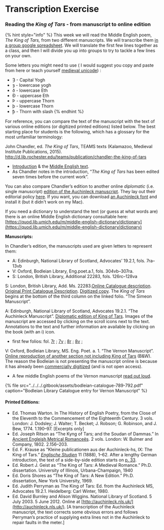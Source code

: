 # Transcription Exercise

### Reading the _King of Tars_ - from manuscript to online edition

{% hint style="info" %}
This week we will read the Middle English poem, _The_ _King of Tars,_ from two different manuscripts. We will transcribe them [in a group google spreadsheet](https://docs.google.com/spreadsheets/d/1jgdChq68ahqAHc3bNBfd9O3LyZOn-HsBWJyfwyq9SGs/edit?usp=sharing). We will translate the first few lines together as a class, and then I will divide you up into groups to try to tackle a few lines on your own. 

Some letters you might need to use \( I would suggest you copy and paste from here or teach yourself [medieval unicode](untitled.md)\) :

* Ȝ - Capital Yogh
* ȝ - lowercase yogh
* ð - lowercase Eth
* Ð - uppercase Eth
* Þ - uppercase Thorn
* þ - lowercase Thorn
* ꝥ - Thorn with slash
{% endhint %}



For reference, you can compare the text of the manuscript with the text of various online editions \(or digitized printed editions\) listed below. The best starting place for students is the following, which has a glossary for the most unfamiliar terminology: 

John Chandler, ed. _The King of Tars_, TEAMS texts \(Kalamazoo, Medieval Institute Publications, 2015\). http://d.lib.rochester.edu/teams/publication/chandler-the-king-of-tars

* [Introduction](http://d.lib.rochester.edu/teams/text/chandler-the-king-of-tars-introduction) & the [Middle English text](http://d.lib.rochester.edu/teams/text/chandler-the-king-of-tars).
* As Chandler notes in the introduction, “_The King of Tars_ has been edited seven times before the current work”.

You can also compare Chandler’s edition to another online _diplomatic_ \(i.e. single manuscript\) [edition of the Auchinleck manuscript](https://auchinleck.nls.uk/mss/tars.html). They lay out their editorial policy [here](https://auchinleck.nls.uk/editorial/editorial.html). If you want, you can download [an Auchinleck font](https://auchinleck.nls.uk/editorial/popup/font_pop.html) and install it \(but it didn't work on my Mac\). 

If you need a dictionary to understand the text \(or guess at what words are\) there is an online Middle English dictionary consultable here: [https://quod.lib.umich.edu/m/middle-english-dictionary/dictionary](https://quod.lib.umich.edu/m/middle-english-dictionary/dictionary)

**Manuscripts:**

In Chandler’s edition, the manuscripts used are given letters to represent them:

* A:     Edinburgh, National Library of Scotland, Advocates’ 19.2.1, fols. 7ra–13vb     
* V:     Oxford, Bodleian Library, Eng.poet.a.1, fols. 304vb–307ra.
* S:     London, British Library, Additional 22283, fols. 126rc–128va

S:         London, British Library, Add. Ms. 22283.[Online Catalogue description](http://www.bl.uk/manuscripts/FullDisplay.aspx?ref=Add_MS_22283). [Original Print Catalogue Description](https://babel.hathitrust.org/cgi/pt?id=njp.32101033281955;view=1up;seq=639). [Digitized copy](http://www.bl.uk/manuscripts/Viewer.aspx?ref=add_ms_22283_f126r). The _King of Tars_ begins at the bottom of the third column on the linked folio. “The Simeon Manuscript”.

A:         Edinburgh, National Library of Scotland, Advocates 19.2.1. “The Auchinleck Manuscript”. [Diplomatic edition of King of Tars](https://auchinleck.nls.uk/mss/tars.html). Images of the manuscript are accessed by clicking on the scroll icons next to the text. Annotations to the text and further information are available by clicking on the book \(with an i\) icon.

* first few folios: fol. [7r](https://auchinleck.nls.uk/view/?jp2=007r) ; [7v](https://auchinleck.nls.uk/view/?jp2=007v) ; [8r](https://auchinleck.nls.uk/view/?jp2=008r) ; [8v](https://auchinleck.nls.uk/view/?jp2=008v) ; 

V:         Oxford, Bodleian Library, MS. Eng. Poet. a. 1. “The Vernon Manuscript”. [Online reproduction of another section not including King of Tars](http://digital.wustl.edu/r/revision/Debate_Transmission/vernon.html) \(B&W\). The reason the Bodleian is not presenting the manuscript online is because it has already been [commercially digitized](https://search.library.utoronto.ca/details?10185222&uuid=27b4b110-900b-42e9-b5f6-732e82d6aeef) \(and is not open access\). 

* A few middle English poems of the Vernon manuscript [read out loud](https://www.bodleian.ox.ac.uk/whatson/whats-on/online/vernon/contents).

{% file src="../../../.gitbook/assets/bodleian-catalogue-789-792.pdf" caption="Bodleian Library Catalogue entry for Vernon Manuscript" %}

#### Printed Editions:

* Ed. Thomas Warton. In The History of English Poetry, from the Close of the Eleventh to the Commencement of the Eighteenth Century. 3 vols. London: J. Dodsley; J. Walter; T. Becket; J. Robson; G. Robinson, and J. Bew, 1774. 1.190–97. \[Excerpts only\]
* Ed. Joseph Ritson as “The Kyng of Tars; and the Soudan of Dammas.” In [Ancient Engleish Metrical Romanceës](https://archive.org/details/ancientengleishm02ritsiala/page/156/mode/2up). 2 vols. London: W. Bulmer and Company, 1802. 2.156–203.
* Ed. F. Krause as “Kleine publicationen aus der Auchinleck-hs, IX: The King of Tars.” [_Englische Studien_](https://archive.org/details/englischestudien11leipuoft/page/n15/mode/2up) 11 \(1888\), 1–62. After a lengthy German introduction, the text of a side-by-side edition starts on [p. 33](https://archive.org/details/englischestudien11leipuoft/page/32/mode/2up).
* Ed. Robert J. Geist as “The King of Tars: A Medieval Romance.” Ph.D. dissertation. University of Illinois, Urbana-Champaign, 1940
* Ed. Doris Shores as “The King of Tars: A New Edition.” Ph.D. dissertation, New York University, 1969.
* Ed. Judith Perryman as The King of Tars: Ed. from the Auchinleck MS, Advocates 19.2.1. Heidelberg: Carl Winter, 1980.
* Ed. David Burnley and Alison Wiggins. National Library of Scotland. 5 July 2003. 5 June 2012. Online at [http://auchinleck.nls.uk/](http://auchinleck.nls.uk/). \[A transcription of the Auchinleck manuscript, the text corrects some obvious errors and follows Perryman’s practice of supplying extra lines not in the Auchinleck to repair faults in the meter.\]

